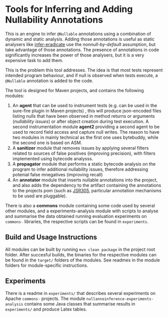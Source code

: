 
# Tools for Inferring and Adding Nullability Annotations

This is an engine to infer `@Nullable` annotations using a combination of dynamic and static analysis. Adding those annotations is 
 useful as static analysers like [infer-eradicate](https://fbinfer.com/docs/next/checker-eradicate/) use the *nonnull-by-default* assumption, but take advantage of those annotations. 
The presence of annotations in code significantly increases the power of those analysers, but it is a very expensive task to add them.

This is the problem this tool addresses. The idea is that most tests represent intended program behaviour, and if null is observed when tests execute, a
```@Nullable``` annotation is added to the code.

The tool is designed for Maven projects, and contains the following modules: 

1. An __agent__  that can be used to instrument tests (e.g. can be used in the sure-fire plugin in Maven projects) , this will produce json-encoded files listing nulls that have been observed in method returns or arguments (*nullability issues*) or after object creation during test execution. 
   A second instrumentation module __agent2__ providing a second agent to be used to record field access and capture null writes. The reason to have two modules in mainly technical as the first one uses bytebuddy, while the second one is based on ASM.
2. A __sanitizer__ module that removes issues  by applying several filters related to sources of false positives (improving precision), with filters implemented using bytecode analysss.
3. A __propagator__ module that performs a static bytecode analysis on the program to infer additional nullability issues, therefore addressing potenial false mnegatives (improving recall)
4. An __annotator__ module that inserts nullable annotations into the project, and also adds the dependency to the artifact containing the annotations to the projects pom (such as [JSR305](https://mvnrepository.com/artifact/com.google.code.findbugs/jsr305), particular annotation mechanisms to be used are pluggable).

There is also a __commons__ module containing some code used by several other modules, and a experiments-analysis module
with scripts to analyse and summarise the data obtained running evaluation experiments on `commons-` libraries, the respective
scripts can be found in `experiments`. 

## Build and Usage Instructions

All modules can be built by running `mvn clean package` in the project root folder. After succesful builds, the binaries for the respective modules can be found in 
the `target/` folders of the modules. See readmes in the module folders for module-specific instructions. 

## Experiments

There is a readme in `experiments/` that describes several experiments on Apache `commons-` projects. The module `nullannoinference-experiments-analysis` contains some Java classes that summarise results in `experiments/` and produce Latex tables. 